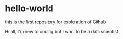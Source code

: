 # hello-world
this is the first repository for exploration of Github

Hi all, I'm new to coding but I want to be a data scientist
